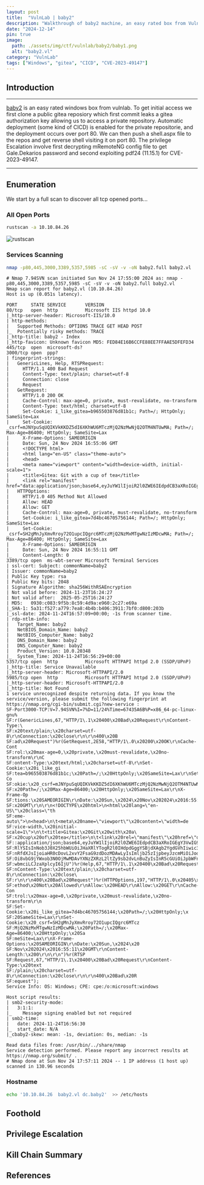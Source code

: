 ```yaml
---
layout: post
title:  "VulnLab | baby2"
description: "Walkthrough of baby2 machine, an easy rated box from VulnLab"
date: "2024-12-14"
pin: true
image:
  path: ./assets/img/ctf/vulnlab/baby2/baby1.png
  alt: "baby2.vl"
category: "VulnLab"
tags: ["Windows", "gitea", "CICD", "CVE-2023-49147"]
---
```


## Introduction
------------------------------------------------------------------------------------------
[baby2](https://www.vulnlab.com/machines) is an easy rated windows box from vulnlab. To get initial access we first clone a public gitea reposiory  which first commit leaks a gitea authorization key allowing us to access a private repository. Automatic deployment (some kind of CICD) is enabled for the private repositorie, and the deployment occurs over port 80. We can then push a shell.aspx file to the repos and get reverse shell visiting it on port 80. The privilege Escalation involve first decrypting mRemoteNG config file to get Gale.Dekarios password and second exploiting pdf24 (11.15.1) for CVE-2023-49147.

------------------------------------------------------------------------------------------


## Enumeration
We start by a full scan to discover all tcp opened ports...
### All Open Ports
```bash
rustscan -a 10.10.84.26
```
![rustscan](./assets/img/ctf/vulnlab/baby2/baby22.png)

### Services Scanning
```bash
nmap -p80,445,3000,3389,5357,5985 -sC -sV -v -oN baby2.full baby2.vl
```
```text
# Nmap 7.94SVN scan initiated Sun Nov 24 17:55:00 2024 as: nmap -p80,445,3000,3389,5357,5985 -sC -sV -v -oN baby2.full baby2.vl
Nmap scan report for baby2.vl (10.10.84.26)
Host is up (0.051s latency).

PORT     STATE SERVICE       VERSION
80/tcp   open  http          Microsoft IIS httpd 10.0
|_http-server-header: Microsoft-IIS/10.0
| http-methods: 
|   Supported Methods: OPTIONS TRACE GET HEAD POST
|_  Potentially risky methods: TRACE
|_http-title: baby2 - Index
|_http-favicon: Unknown favicon MD5: FED84E16B6CCFE88EE7FFAAE5DFEFD34
445/tcp  open  microsoft-ds?
3000/tcp open  ppp?
| fingerprint-strings: 
|   GenericLines, Help, RTSPRequest: 
|     HTTP/1.1 400 Bad Request
|     Content-Type: text/plain; charset=utf-8
|     Connection: close
|     Request
|   GetRequest: 
|     HTTP/1.0 200 OK
|     Cache-Control: max-age=0, private, must-revalidate, no-transform
|     Content-Type: text/html; charset=utf-8
|     Set-Cookie: i_like_gitea=b965503876d81b1c; Path=/; HttpOnly; SameSite=Lax
|     Set-Cookie: _csrf=mJNYpuSqUQIKVkKKDZ5dI6XKhWU6MTczMjQ2NzMwNjQ2OTM4NTUwMA; Path=/; Max-Age=86400; HttpOnly; SameSite=Lax
|     X-Frame-Options: SAMEORIGIN
|     Date: Sun, 24 Nov 2024 16:55:06 GMT
|     <!DOCTYPE html>
|     <html lang="en-US" class="theme-auto">
|     <head>
|     <meta name="viewport" content="width=device-width, initial-scale=1">
|     <title>Gitea: Git with a cup of tea</title>
|     <link rel="manifest" href="data:application/json;base64,eyJuYW1lIjoiR2l0ZWE6IEdpdCB3aXRoIGEgY3VwIG9mIHRlYSIsInNob3J0X25hbWUiOiJHaXRlYTogR2l0IHdpdGggYSBjdXAgb2YgdGVhIiwic3RhcnRfdXJsIjoiaHR0cDovL2xvY2FsaG9zdDozMDAwLyIsImljb25zIjpbeyJzcmMiOiJodHRwOi8vbG9jYWxob3N0OjMwMDAvYXNzZXRzL2ltZy9sb2dvLnBuZyIsInR5cGUiOiJpbWFnZS9wbmciLCJzaXplcyI6IjU
|   HTTPOptions: 
|     HTTP/1.0 405 Method Not Allowed
|     Allow: HEAD
|     Allow: GET
|     Cache-Control: max-age=0, private, must-revalidate, no-transform
|     Set-Cookie: i_like_gitea=7d4bc46705756144; Path=/; HttpOnly; SameSite=Lax
|     Set-Cookie: _csrf=SH2gMnJyXmvRroy72O1upcIQgrc6MTczMjQ2NzMxMTgwNzIzMDcwMA; Path=/; Max-Age=86400; HttpOnly; SameSite=Lax
|     X-Frame-Options: SAMEORIGIN
|     Date: Sun, 24 Nov 2024 16:55:11 GMT
|_    Content-Length: 0
3389/tcp open  ms-wbt-server Microsoft Terminal Services
| ssl-cert: Subject: commonName=baby2
| Issuer: commonName=baby2
| Public Key type: rsa
| Public Key bits: 2048
| Signature Algorithm: sha256WithRSAEncryption
| Not valid before: 2024-11-23T16:24:27
| Not valid after:  2025-05-25T16:24:27
| MD5:   0930:c083:9f5b:8c59:4d9a:e960:2c27:e69a
|_SHA-1: 5a31:f527:a779:7ea8:4b4b:b406:3911:7bf0:d800:203b
|_ssl-date: 2024-11-24T16:57:09+00:00; -1s from scanner time.
| rdp-ntlm-info: 
|   Target_Name: baby2
|   NetBIOS_Domain_Name: baby2
|   NetBIOS_Computer_Name: baby2
|   DNS_Domain_Name: baby2
|   DNS_Computer_Name: baby2
|   Product_Version: 10.0.20348
|_  System_Time: 2024-11-24T16:56:29+00:00
5357/tcp open  http          Microsoft HTTPAPI httpd 2.0 (SSDP/UPnP)
|_http-title: Service Unavailable
|_http-server-header: Microsoft-HTTPAPI/2.0
5985/tcp open  http          Microsoft HTTPAPI httpd 2.0 (SSDP/UPnP)
|_http-server-header: Microsoft-HTTPAPI/2.0
|_http-title: Not Found
1 service unrecognized despite returning data. If you know the service/version, please submit the following fingerprint at https://nmap.org/cgi-bin/submit.cgi?new-service :
SF-Port3000-TCP:V=7.94SVN%I=7%D=11/24%Time=67435A6B%P=x86_64-pc-linux-gnu%
SF:r(GenericLines,67,"HTTP/1\.1\x20400\x20Bad\x20Request\r\nContent-Type:\
SF:x20text/plain;\x20charset=utf-8\r\nConnection:\x20close\r\n\r\n400\x20B
SF:ad\x20Request")%r(GetRequest,2E58,"HTTP/1\.0\x20200\x20OK\r\nCache-Cont
SF:rol:\x20max-age=0,\x20private,\x20must-revalidate,\x20no-transform\r\nC
SF:ontent-Type:\x20text/html;\x20charset=utf-8\r\nSet-Cookie:\x20i_like_gi
SF:tea=b965503876d81b1c;\x20Path=/;\x20HttpOnly;\x20SameSite=Lax\r\nSet-Co
SF:okie:\x20_csrf=mJNYpuSqUQIKVkKKDZ5dI6XKhWU6MTczMjQ2NzMwNjQ2OTM4NTUwMA;\
SF:x20Path=/;\x20Max-Age=86400;\x20HttpOnly;\x20SameSite=Lax\r\nX-Frame-Op
SF:tions:\x20SAMEORIGIN\r\nDate:\x20Sun,\x2024\x20Nov\x202024\x2016:55:06\
SF:x20GMT\r\n\r\n<!DOCTYPE\x20html>\n<html\x20lang=\"en-US\"\x20class=\"th
SF:eme-auto\">\n<head>\n\t<meta\x20name=\"viewport\"\x20content=\"width=de
SF:vice-width,\x20initial-scale=1\">\n\t<title>Gitea:\x20Git\x20with\x20a\
SF:x20cup\x20of\x20tea</title>\n\t<link\x20rel=\"manifest\"\x20href=\"data
SF::application/json;base64,eyJuYW1lIjoiR2l0ZWE6IEdpdCB3aXRoIGEgY3VwIG9mIH
SF:RlYSIsInNob3J0X25hbWUiOiJHaXRlYTogR2l0IHdpdGggYSBjdXAgb2YgdGVhIiwic3Rhc
SF:nRfdXJsIjoiaHR0cDovL2xvY2FsaG9zdDozMDAwLyIsImljb25zIjpbeyJzcmMiOiJodHRw
SF:Oi8vbG9jYWxob3N0OjMwMDAvYXNzZXRzL2ltZy9sb2dvLnBuZyIsInR5cGUiOiJpbWFnZS9
SF:wbmciLCJzaXplcyI6IjU")%r(Help,67,"HTTP/1\.1\x20400\x20Bad\x20Request\r\
SF:nContent-Type:\x20text/plain;\x20charset=utf-8\r\nConnection:\x20close\
SF:r\n\r\n400\x20Bad\x20Request")%r(HTTPOptions,197,"HTTP/1\.0\x20405\x20M
SF:ethod\x20Not\x20Allowed\r\nAllow:\x20HEAD\r\nAllow:\x20GET\r\nCache-Con
SF:trol:\x20max-age=0,\x20private,\x20must-revalidate,\x20no-transform\r\n
SF:Set-Cookie:\x20i_like_gitea=7d4bc46705756144;\x20Path=/;\x20HttpOnly;\x
SF:20SameSite=Lax\r\nSet-Cookie:\x20_csrf=SH2gMnJyXmvRroy72O1upcIQgrc6MTcz
SF:MjQ2NzMxMTgwNzIzMDcwMA;\x20Path=/;\x20Max-Age=86400;\x20HttpOnly;\x20Sa
SF:meSite=Lax\r\nX-Frame-Options:\x20SAMEORIGIN\r\nDate:\x20Sun,\x2024\x20
SF:Nov\x202024\x2016:55:11\x20GMT\r\nContent-Length:\x200\r\n\r\n")%r(RTSP
SF:Request,67,"HTTP/1\.1\x20400\x20Bad\x20Request\r\nContent-Type:\x20text
SF:/plain;\x20charset=utf-8\r\nConnection:\x20close\r\n\r\n400\x20Bad\x20R
SF:equest");
Service Info: OS: Windows; CPE: cpe:/o:microsoft:windows

Host script results:
| smb2-security-mode: 
|   3:1:1: 
|_    Message signing enabled but not required
| smb2-time: 
|   date: 2024-11-24T16:56:30
|_  start_date: N/A
|_cbaby2-skew: mean: -1s, deviation: 0s, median: -1s

Read data files from: /usr/bin/../share/nmap
Service detection performed. Please report any incorrect results at https://nmap.org/submit/ .
# Nmap done at Sun Nov 24 17:57:11 2024 -- 1 IP address (1 host up) scanned in 130.96 seconds
```
### Hostname
```bash
echo '10.10.84.26  baby2.vl dc.baby2'  >> /etc/hosts
```

## Foothold


## Privilege Escalation


## Kill Chain Summary


## References
